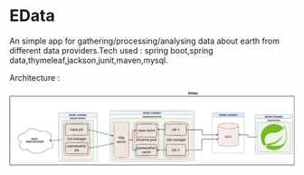 # EData

An simple app for gathering/processing/analysing data about earth from different data providers.Tech used : spring
boot,spring data,thymeleaf,jackson,junit,maven,mysql.

Architecture :

![](design/edata_design.jpg)